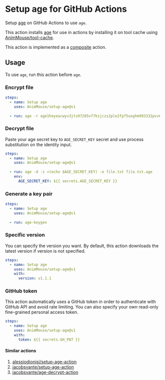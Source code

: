 # Setup age for GitHub Actions
Setup [age](https://age-encryption.org) on GitHub Actions to use `age`.

This action installs [age](https://age-encryption.org) for use in actions by installing it on tool cache using [AnimMouse/tool-cache](https://github.com/AnimMouse/tool-cache).

This action is implemented as a [composite](https://docs.github.com/en/actions/creating-actions/creating-a-composite-action) action.

## Usage
To use `age`, run this action before `age`.

### Encrypt file
```yaml
steps:
  - name: Setup age
    uses: AnimMouse/setup-age@v1
    
  - run: age -r age1heyeacwyv3jts97285vf7ksjczs2ple2fpf5uxghm993332pvv6sa5s8m5 -o file.txt.age file.txt
```

### Decrypt file
Paste your age secret key to `AGE_SECRET_KEY` secret and use process substitution on the identity input.

```yaml
steps:
  - name: Setup age
    uses: AnimMouse/setup-age@v1
    
  - run: age -d -i <(echo $AGE_SECRET_KEY) -o file.txt file.txt.age
    env:
      AGE_SECRET_KEY: ${{ secrets.AGE_SECRET_KEY }}
```

### Generate a key pair
```yaml
steps:
  - name: Setup age
    uses: AnimMouse/setup-age@v1
    
  - run: age-keygen
```

### Specific version
You can specify the version you want. By default, this action downloads the latest version if version is not specified.

```yaml
steps:
  - name: Setup age
    uses: AnimMouse/setup-age@v1
    with:
      version: v1.1.1
```

### GitHub token
This action automatically uses a GitHub token in order to authenticate with GitHub API and avoid rate limiting. You can also specify your own read-only fine-grained personal access token.

```yaml
steps:
  - name: Setup age
    uses: AnimMouse/setup-age@v1
    with:
      token: ${{ secrets.GH_PAT }}
```

#### Similar actions
1. [alessiodionisi/setup-age-action](https://github.com/alessiodionisi/setup-age-action)
2. [jacobsvante/setup-age-action](https://github.com/jacobsvante/setup-age-action)
3. [jacobsvante/age-decrypt-action](https://github.com/jacobsvante/age-decrypt-action)